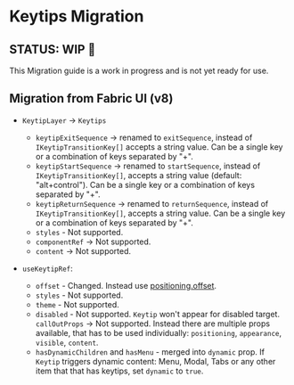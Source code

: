 # Keytips Migration

## STATUS: WIP 🚧

This Migration guide is a work in progress and is not yet ready for use.

## Migration from Fabric UI (v8)

- `KeytipLayer` -> `Keytips`

  - `keytipExitSequence` -> renamed to `exitSequence`, instead of `IKeytipTransitionKey[]`
    accepts a string value. Can be a single key or a combination of keys separated by "+".
  - `keytipStartSequence` -> renamed to `startSequence`, instead of `IKeytipTransitionKey[]`,
    accepts a string value (default: "alt+control"). Can be a single key or a combination of keys separated by "+".
  - `keytipReturnSequence` -> renamed to `returnSequence`, instead of `IKeytipTransitionKey[]`,
    accepts a string value. Can be a single key or a combination of keys separated by "+".
  - `styles` - Not supported.
  - `componentRef` -> Not supported.
  - `content` -> Not supported.

- `useKeytipRef`:
  - `offset` - Changed. Instead use [positioning.offset](https://react.fluentui.dev/?path=/docs/concepts-developer-positioning-components--docs#offset-value).
  - `styles` - Not supported.
  - `theme` - Not supported.
  - `disabled` - Not supported. `Keytip` won't appear for disabled target.
    `callOutProps` -> Not supported. Instead there are multiple props available, that has to be used individually: `positioning`, `appearance`, `visible`, `content`.
  - `hasDynamicChildren` and `hasMenu` - merged into `dynamic` prop. If `Keytip` triggers dynamic content: Menu, Modal, Tabs or any other item that
    that has keytips, set `dynamic` to `true`.
